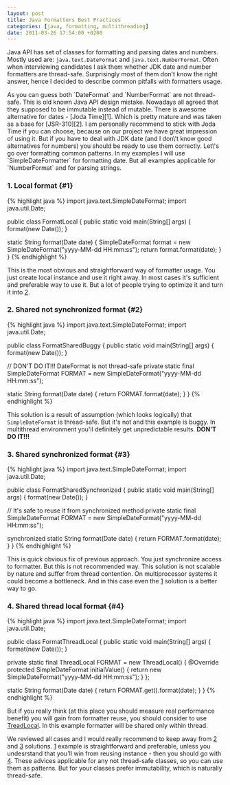 ```yaml
---
layout: post
title: Java Formatters Best Practices
categories: [java, formatting, multithreading]
date: 2011-03-26 17:54:00 +0200
---
```

Java API has set of classes for formatting and parsing dates and
numbers. Mostly used are: `java.text.DateFormat` and `java.text.NumberFormat`. Often when interviewing candidates I ask them whether JDK date and number formatters are thread-safe. Surprisingly most of them don\'t know the right answer, hence I decided to describe common pitfalls with formatters usage.

<a name="more" />
As you can guess both `DateFormat` and `NumberFormat` are not thread-safe. This is old known Java API design mistake. Nowadays all agreed that they supposed to be immutable instead of mutable. There is awesome alternative for dates - [Joda Time][1]. Which is pretty mature and was taken as a base for [JSR-310][2]. I am personally recommend to stick with Joda Time if you can choose, because on our project we have great impression of using it. But if you have to deal with JDK date (and I don\'t know good alternatives for numbers) you should be ready to use them correctly. Let\'s go over formatting common patterns. In my examples I will use `SimpleDateFormatter` for formatting date. But all examples applicable for `NumberFormat` and for parsing strings.

### 1. Local format	{#1}
{% highlight java %}
import java.text.SimpleDateFormat;
import java.util.Date;

public class FormatLocal {
  public static void main(String[] args) {
    format(new Date());
  }

  static String format(Date date) {
    SimpleDateFormat format = new SimpleDateFormat("yyyy-MM-dd HH:mm:ss");
    return format.format(date);
  }
}
{% endhighlight %}

This is the most obvious and straightforward way of formatter usage. You just create local instance and use it right away. In most cases it\'s sufficient and preferable way to use it. But a lot of people trying to optimize it and turn it into [2](#2).

### 2. Shared not synchronized format	{#2}
{% highlight java %}
import java.text.SimpleDateFormat;
import java.util.Date;

public class FormatSharedBuggy {
  public static void main(String[] args) {
    format(new Date());
  }

  // DON'T DO IT!!! DateFormat is not thread-safe
  private static final SimpleDateFormat FORMAT =
	new SimpleDateFormat("yyyy-MM-dd HH:mm:ss");

  static String format(Date date) {
    return FORMAT.format(date);
  }
}
{% endhighlight %}

This solution is a result of assumption (which looks logically) that `SimpleDateFormat` is thread-safe. But it\'s not and this example is buggy. In multithread environment you\'ll definitely get unpredictable results. **DON\'T DO IT!!!**

### 3. Shared synchronized format	{#3}
{% highlight java %}
import java.text.SimpleDateFormat;
import java.util.Date;

public class FormatSharedSynchronized {
  public static void main(String[] args) {
    format(new Date());
  }

  // It's safe to reuse it from synchronized method
  private static final SimpleDateFormat FORMAT =
	new SimpleDateFormat("yyyy-MM-dd HH:mm:ss");

  synchronized static String format(Date date) {
    return FORMAT.format(date);
  }
}
{% endhighlight %}

This is quick obvious fix of previous approach. You just synchronize access to formatter. But this is not recommended way. This solution is not scalable by nature and suffer from thread contention. On multiprocessor systems it could become a bottleneck. And in this case even the [1](#1) solution is a better way to go.

### 4. Shared thread local format	{#4}
{% highlight java %}
import java.text.SimpleDateFormat;
import java.util.Date;

public class FormatThreadLocal {
  public static void main(String[] args) {
    format(new Date());
  }

  private static final ThreadLocal<SimpleDateFormat> FORMAT = new ThreadLocal<SimpleDateFormat>() {
    @Override
    protected SimpleDateFormat initialValue() {
      return new SimpleDateFormat("yyyy-MM-dd HH:mm:ss");
    }
  };

  static String format(Date date) {
    return FORMAT.get().format(date);
  }
}
{% endhighlight %}

But if you really think (at this place you should measure real performance benefit) you will gain from formatter reuse, you should consider to use [TreadLocal][3]. In this example formatter will be shared only within thread.

We reviewed all cases and I would really recommend to keep away from [2](#2) and [3](#3) solutions. [1](#1) example is straightforward and preferable, unless you undesrstand that you\'ll win from reusing instance - then you should go with [4](#4). These advices applicable for any not thread-safe classes, so you can use them as patterns. But for your classes prefer immutability, which is naturally thread-safe.

[1]: http://joda-time.sourceforge.net/ 
[2]: http://java.net/projects/jsr-310/ 
[3]: http://download.oracle.com/javase/6/docs/api/java/lang/ThreadLocal.html 
